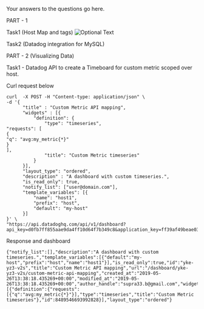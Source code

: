 Your answers to the questions go here.

PART - 1

Task1 (Host Map and tags)
![Optional Text](../master/images/host-mapping.png)

Task2 (Datadog integration for MySQL)


PART - 2 (Visualizing Data)

Task1 - Datadog API to create a Timeboard for custom metric scoped over host.

Curl request below
```
curl  -X POST -H "Content-type: application/json" \
-d '{
      "title" : "Custom Metric API mapping",
      "widgets" : [{
          "definition": {
              "type": "timeseries",
"requests": [
{
"q": "avg:my_metric{*}"
}
],
              "title": "Custom Metric timeseries"
          }
      }],
      "layout_type": "ordered",
      "description" : "A dashboard with custom timeseries.",
      "is_read_only": true,
      "notify_list": ["user@domain.com"],
      "template_variables": [{
          "name": "host1",
          "prefix": "host",
          "default": "my-host"
      }]
}' \
"https://api.datadoghq.com/api/v1/dashboard?api_key=d0fb7ff855aae9da4ff10d64f7b349c8&application_key=ff39af49beae031a78ca6b9b1435a596d7715b75" 
```

Response and dashboard
```
{"notify_list":[],"description":"A dashboard with custom timeseries.","template_variables":[{"default":"my-host","prefix":"host","name":"host1"}],"is_read_only":true,"id":"yke-yz3-v2s","title":"Custom Metric API mapping","url":"/dashboard/yke-yz3-v2s/custom-metric-api-mapping","created_at":"2019-05-26T13:38:18.435269+00:00","modified_at":"2019-05-26T13:38:18.435269+00:00","author_handle":"supra33.b@gmail.com","widgets":[{"definition":{"requests":[{"q":"avg:my_metric{*}"}],"type":"timeseries","title":"Custom Metric timeseries"},"id":8489546693992828}],"layout_type":"ordered"} 
```
